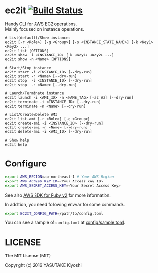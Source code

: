 # ec2it [![Build Status](https://travis-ci.org/key-amb/ruby-ec2it.svg?branch=master)](https://travis-ci.org/key-amb/ruby-ec2it)

Handy CLI for AWS EC2 operations.  
Mainly focused on instance operations.

```
# List(default)/Show instances
ec2it [-r <Role>] [-g <Group>] [-s <INSTANCE_STATE_NAME>] [-k <Key1> <Key2> ...]
ec2it list [OPTIONS]
ec2it show -i <INSTANCE_ID> [-k <Key1> <Key2> ...]
ec2it show -n <Name> [OPTIONS]

# Start/Stop instance
ec2it start -i <INSTANCE_ID> [--dry-run]
ec2it start -n <Name> [--dry-run]
ec2it stop  -i <INSTANCE_ID> [--dry-run]
ec2it stop  -n <Name> [--dry-run]

# Launch/Terminate instance
ec2it launch -i <AMI_ID> -n <NAME_TAG> [-az AZ] [--dry-run]
ec2it terminate -i <INSTANCE_ID> [--dry-run]
ec2it terminate -n <Name> [--dry-run]

# List/Create/Delete AMI
ec2it list-ami [-r <Role>] [-g <Group>]
ec2it create-ami -i <INSTANCE_ID> [--dry-run]
ec2it create-ami -n <Name> [--dry-run]
ec2it delete-ami -i <AMI_ID> [--dry-run]

# Show help
ec2it help
```

# Configure

```sh
export AWS_REGION=ap-northeast-1 # Your AWS Region
export AWS_ACCESS_KEY_ID=<Your Access Key ID>
export AWS_SECRET_ACCESS_KEY=<Your Secret Access Key>
```

See also [AWS SDK for Ruby v2](http://docs.aws.amazon.com/sdkforruby/api/index.html)
for more information.

In addition, you need following envvar for some commands.

```sh
export EC2IT_CONFIG_PATH=/path/to/config.toml
```

You can see a sample of `config.toml` at [config/sample.toml](config/sample.toml).

# LICENSE

The MIT License (MIT)

Copyright (c) 2016 YASUTAKE Kiyoshi


